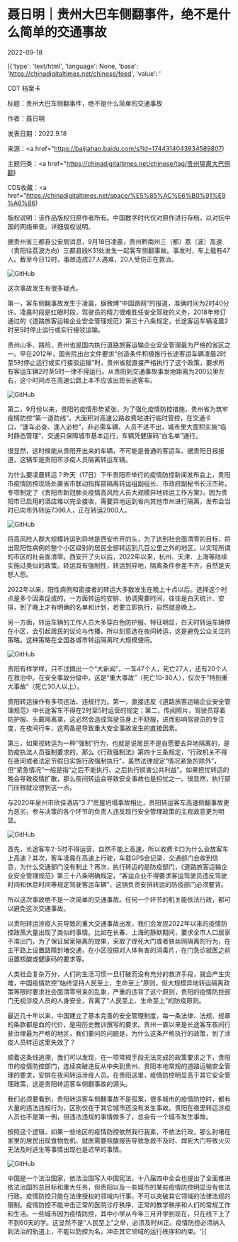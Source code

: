 # 聂日明｜贵州大巴车侧翻事件，绝不是什么简单的交通事故

2022-09-18

[{'type': 'text/html', 'language': None, 'base': 'https://chinadigitaltimes.net/chinese/feed', 'value': '

CDT 档案卡

标题：贵州大巴车侧翻事件，绝不是什么简单的交通事故

作者：聂日明

发表日期：2022.9.18

来源：<a href="https://baijiahao.baidu.com/s?id=1744314043934589807)

主题归类：<a href="https://chinadigitaltimes.net/chinese/tag/贵州隔离大巴侧翻)

CDS收藏：<a href="https://chinadigitaltimes.net/space/%E5%85%AC%E6%B0%91%E9%A6%86)

版权说明：该作品版权归原作者所有。中国数字时代仅对原作进行存档，以对抗中国的网络审查。详细版权说明。





据贵州省三都县公安局消息，9月18日凌晨，贵州黔南州三（都）荔（波）高速（贵阳往荔波方向）三都县段K31处发生一起客车侧翻事故。事发时，车上载有47人。截至今日12时，事故造成27人遇难，20人受伤正在救治。

![GitHub](https://chinadigitaltimes.net/chinese/files/2022/09/post-687222-632757999a350.)

这次事故发生有很多疑点。

第一，客车侧翻事故发生于凌晨，据微博“中国路网”的报道，准确时间为2时40分许。凌晨时段是红眼时段，驾驶员的精力很难胜任安全驾驶的义务，2018年修订通过的《道路旅客运输企业安全管理规范》第三十八条规定，长途客运车辆凌晨2时至5时停止运行或实行接驳运输。

贵州山多、路险，贵州也是国内执行道路旅客运输企业安全管理最为严格的省区之一。早在2012年，国务院出台文件要求“创造条件积极推行长途客运车辆凌晨2时至5时停止运行或实行接驳运输”时，贵州省就直接严格执行了这个政策，要求所有客运车辆2时至5时一律不得运行。从贵阳到交通事故事发地距离为200公里左右，这个时间点在高速公路上本不应该出现长途客车。

![GitHub](https://chinadigitaltimes.net/chinese/files/2022/09/post-687222-6327579af05a3.)

第二，9月份以来，贵阳的疫情形势紧张，为了强化疫情防控措施，贵州省为筑牢疫情防控“第一道防线”，大面积对高速公路收费站进行临时管控，在交通卡口，“逢车必查、逢人必检”，非必需车辆、人员不进不出，城市里大面积实施“临时静态管理”，交通只保障城市基本运行，车辆凭健康码“白名单”通行。

很显然，这时候能从贵阳开出来的车辆，不可能是普通的客运车。据贵阳日报报道，这辆车是贵阳市涉疫人员隔离转运车辆。

为什么要凌晨转运？昨天（17日）下午贵阳市举行的疫情防控新闻发布会上，贵阳市疫情防控现场处置省市联动指挥部隔离转运组副组长、市政府副秘书长汪杰称，专项制定了《贵阳市新冠肺炎疫情高风险人员大规模异地转运工作方案》，因为贵阳市已启用的酒店难以完全接收，需要异地运到省内其他市州进行隔离，发布会当时已向市外转运7396人，正在转运2900人。

![GitHub](https://chinadigitaltimes.net/chinese/files/2022/09/post-687222-6327579c00481.)

将高风险人群大规模转运到异地是西安市开的头，为了达到社会面清零的目标，将出现阳性病例的整个小区级别的居民全部转运到几百公里之外的地区，以实现所谓的市区的社会面清零。西安开了头以后，2022年以来，杭州、天津、上海等陆续实施过类似的政策。转运具有强制性，转运到异地，隔离条件参差不齐，自然是天怒人怨。

2022年以来，阳性病例和密接者的转运大多数发生在晚上十点以后。选择这个时点是多个因素促成的，一方面转运的安排、协调需要时间，往往是白天统计、安排，到了晚上才有明确的名单和计划，若要立即执行，自然就是晚上。

另一方面，转运车辆的工作人员大多穿白色防护服，特征明显，白天时转运车辆停在小区，会引起居民的议论与传播，所以刻意选在夜间转运，这是避免公众关注的策略。这种策略在全国各城市转运隔离时大规模使用。

![GitHub](https://chinadigitaltimes.net/chinese/files/2022/09/post-687222-6327579d1ce28.)

贵阳有样学样，只不过搞出一个“大新闻”，一车47个人，死亡27人，还有20个人在救治中。在安全事故分级中，这是“重大事故”（死亡10-30人），仅次于“特别重大事故”（死亡30人以上）。

贵阳转运操作有多项违法、违规行为。第一，直接违反《道路旅客运输企业安全管理规范》中长途客车不得在2时至5时运营的规定；第二，传闻照片，驾驶员穿着防护服、头戴隔离罩，这必然会造成驾驶员身上不舒服，进而影响驾驶员的专注度，在夜间行车，这两条是导致重大安全事故发生的直接因素。

第三，如果视转运为一种“强制”行为，也就是说居民不是自愿要去异地隔离的，是防疫执法人员强制要求的，那么《行政强制法》第四十三条规定，“行政机关不得在夜间或者法定节假日实施行政强制执行”，虽然法律规定“情况紧急的除外”，但“紧急情况”一般是指“之后不能执行、之后执行损害公共利益”。如果担忧转运的晚会导致疫情扩散，那么夜间转运会导致安全事故也是担忧之一。很显然，执行部门压根就没想到这一点。

与2020年泉州市欣佳酒店“3·7”房屋坍塌事故相比，贵阳转运客车高速侧翻事故更为恶劣，参与决策的各个环节的负责人违反现行安全管理政策的主观故意更为明显。

![GitHub](https://chinadigitaltimes.net/chinese/files/2022/09/post-687222-6327579e68eba.)

首先，长途客车2-5时不得运营，自然不能上高速，所以收费卡口为什么会放客车上高速？其次，客车凌晨在高速上行驶，车载GPS会记录，交通部门会收到信息，为什么交通部门没有制止？再次，执行转运的是防疫部门，《道路旅客运输企业安全管理规范》第三十八条明确规定，“客运企业不得要求客运驾驶员违反驾驶时间和休息时间等规定驾驶客运车辆”，这锅负责安排转运的防疫部门必须要背。

所以这次事故绝不是一次简单的交通事故。任何一个环节的机关能依法行政，都可以避免这次交通事故。

以贵阳转运涉疫人员导致的重大交通事故出发，我们会发现2022年以来的疫情防控政策大量出现了类似的事情。比如在长春、上海的静默期间，要求全市人口居家不准出门，为了保证居家隔离的效果，采取了焊死大门或者铁丝网隔离的行为，在主干路上设置路障封堵交通，在小区投掷对人体有害的消毒片，在门急诊就医之前设置核酸或健康码的要求等。

人类社会复杂万分，人们的生活习惯一旦打破而没有充分的救济手段，就会产生灾难，中国疫情防控“始终坚持人民至上、生命至上”原则，但大规模异地转运隔离政策等限时要求社会面清零带来的乱象，严重的违背了这个原则，贵阳的疫情防控部门无视涉疫人员的人身安全，背离了“人民至上、生命至上”的防疫原则。

最近几十年以来，中国建立了基本完善的安全管理制度，每一条法律、法规、规章的条款都是血的代价，是用历史教训撰写的要求。贵州一直以来是长途客车夜间行驶治理最为严格的地区，我们要问的问题是，为什么这条严格执行的政策，到了涉疫人员转运这里失效了？

顺着这条线追溯，我们可以发现，在一项常规手段无法完成的政策要求之下，贵阳市的疫情防控部门，连续突破违反从中央到贵州、贵阳本地常规的道路运输安全管理的要求，安排在夜间转运涉疫人员。在贵阳这里，疫情防控明显高于其它安全管理政策，这是贵阳转运客车侧翻事故的源头。

我们必须要看到，贵阳转运客车侧翻事故不是孤案，很多城市的疫情防控时，都有大量的违法违规行为，区别仅在于其它城市还没有发生事故。贵阳在夜里转运涉疫人员也不是第一例，但违法违规的事情做多了，总会有一个城市发生事故。

按照这个逻辑，如果一些地区的疫情防控依然我行我素，不依法行政，那么封堵在家里的居民出现食物危机、就医需要核酸报告导致急救不及时、焊死大门导致火灾无法及时逃生等事情出现也是迟早的事情。

![GitHub](https://chinadigitaltimes.net/chinese/files/2022/09/post-687222-632757a098918.png)

中国是一个法治国家，依法治国写入中国宪法，十八届四中全会也提出了全面推进依法治国的总目标和重大任务，但贵阳以及一些城市的某些疫情防控明显没有依法行政。疫情防控只能在法律授权的领域内行事，不可以突破其它领域的法律法规的限制。疫情防控不能冲击正常的医院诊疗秩序、正常的教学秩序和人们的常规工作和生活。一些城市因为疫情防控，其中小学从今年三月开学到现在，只在线下上了不到60天的学。这显然不是“人民至上”之举，必须及时纠正。疫情防控必须纳入到法治的轨道上，不能以防控为名，冲击其它领域的运行秩序和约束。'}]
